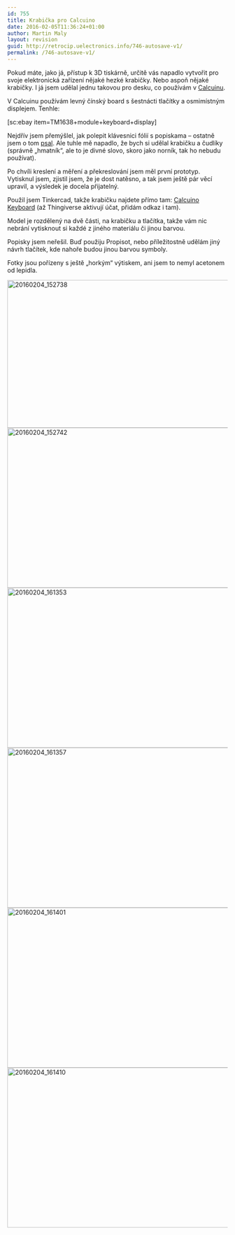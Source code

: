 ```yaml
---
id: 755
title: Krabička pro Calcuino
date: 2016-02-05T11:36:24+01:00
author: Martin Maly
layout: revision
guid: http://retrocip.uelectronics.info/746-autosave-v1/
permalink: /746-autosave-v1/
---
```

Pokud máte, jako já, přístup k 3D tiskárně, určitě vás napadlo vytvořit pro svoje elektronická zařízení nějaké hezké krabičky. Nebo aspoň nějaké krabičky. I já jsem udělal jednu takovou pro desku, co používám v [Calcuinu](http://retrocip.uelectronics.info/calcuino-1/).

<!--more-->

V Calcuinu používám levný čínský board s šestnácti tlačítky a osmimístným displejem. Tenhle:

[sc:ebay item=TM1638+module+keyboard+display]

Nejdřív jsem přemýšlel, jak polepit klávesnici fólií s popiskama &#8211; ostatně jsem o tom [psal](http://retrocip.uelectronics.info/calcuino-1/). Ale tuhle mě napadlo, že bych si udělal krabičku a čudlíky (správně &#8222;hmatník&#8220;, ale to je divné slovo, skoro jako norník, tak ho nebudu používat).

Po chvíli kreslení a měření a překreslování jsem měl první prototyp. Vytisknul jsem, zjistil jsem, že je dost natěsno, a tak jsem ještě pár věcí upravil, a výsledek je docela přijatelný.

Použil jsem Tinkercad, takže krabičku najdete přímo tam: [Calcuino Keyboard](https://www.tinkercad.com/things/7RcH48uc6tD-calcuino-keyboard) (až Thingiverse aktivují účat, přidám odkaz i tam).

Model je rozdělený na dvě části, na krabičku a tlačítka, takže vám nic nebrání vytisknout si každé z jiného materiálu či jinou barvou.

Popisky jsem neřešil. Buď použiju Propisot, nebo příležitostně udělám jiný návrh tlačítek, kde nahoře budou jinou barvou symboly.

Fotky jsou pořízeny s ještě &#8222;horkým&#8220; výtiskem, ani jsem to nemyl acetonem od lepidla.

<img loading="lazy" class="aligncenter size-full wp-image-747" src="http://retrocip.uelectronics.info/wp-content/uploads/sites/6/2016/02/20160204_152738.jpg" alt="20160204_152738" width="600" height="338" /><img loading="lazy" class="aligncenter size-medium wp-image-748" src="http://retrocip.uelectronics.info/wp-content/uploads/sites/6/2016/02/20160204_152742-650x366.jpg" alt="20160204_152742" width="650" height="366" srcset="https://retrocip.cz/wp-content/uploads/sites/6/2016/02/20160204_152742-650x366.jpg 650w, https://retrocip.cz/wp-content/uploads/sites/6/2016/02/20160204_152742.jpg 700w" sizes="(max-width: 650px) 100vw, 650px" /><img loading="lazy" class="aligncenter size-medium wp-image-749" src="http://retrocip.uelectronics.info/wp-content/uploads/sites/6/2016/02/20160204_161353-650x366.jpg" alt="20160204_161353" width="650" height="366" srcset="https://retrocip.cz/wp-content/uploads/sites/6/2016/02/20160204_161353-650x366.jpg 650w, https://retrocip.cz/wp-content/uploads/sites/6/2016/02/20160204_161353.jpg 700w" sizes="(max-width: 650px) 100vw, 650px" /><img loading="lazy" class="aligncenter size-medium wp-image-750" src="http://retrocip.uelectronics.info/wp-content/uploads/sites/6/2016/02/20160204_161357-650x366.jpg" alt="20160204_161357" width="650" height="366" srcset="https://retrocip.cz/wp-content/uploads/sites/6/2016/02/20160204_161357-650x366.jpg 650w, https://retrocip.cz/wp-content/uploads/sites/6/2016/02/20160204_161357.jpg 700w" sizes="(max-width: 650px) 100vw, 650px" /><img loading="lazy" class="aligncenter size-medium wp-image-751" src="http://retrocip.uelectronics.info/wp-content/uploads/sites/6/2016/02/20160204_161401-650x366.jpg" alt="20160204_161401" width="650" height="366" srcset="https://retrocip.cz/wp-content/uploads/sites/6/2016/02/20160204_161401-650x366.jpg 650w, https://retrocip.cz/wp-content/uploads/sites/6/2016/02/20160204_161401.jpg 700w" sizes="(max-width: 650px) 100vw, 650px" /><img loading="lazy" class="aligncenter size-medium wp-image-752" src="http://retrocip.uelectronics.info/wp-content/uploads/sites/6/2016/02/20160204_161410-650x366.jpg" alt="20160204_161410" width="650" height="366" srcset="https://retrocip.cz/wp-content/uploads/sites/6/2016/02/20160204_161410-650x366.jpg 650w, https://retrocip.cz/wp-content/uploads/sites/6/2016/02/20160204_161410.jpg 700w" sizes="(max-width: 650px) 100vw, 650px" /> 

&nbsp;